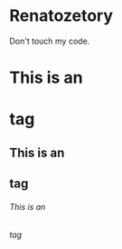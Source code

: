 # Renatozetory
Don't touch my code. 


# This is an <h1> tag
## This is an <h2> tag
###### This is an <h6> tag
